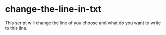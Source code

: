 # change-the-line-in-txt
This script will change the line of you choose and what do you want to write to this line.
